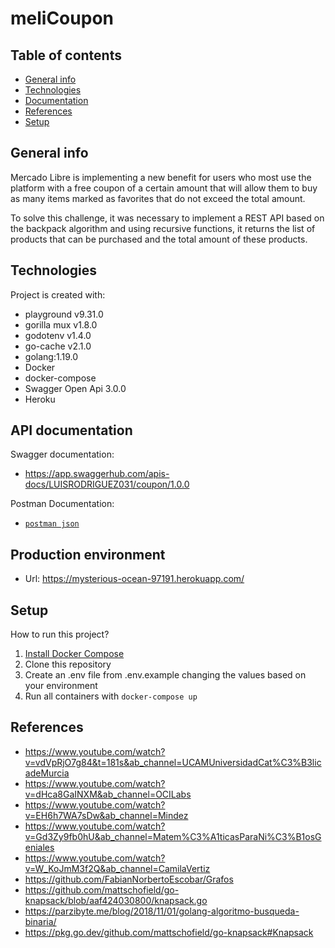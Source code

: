 # meliCoupon

## Table of contents
* [General info](#general-info)
* [Technologies](#technologies)
* [Documentation](#documentation)
* [References](#references)
* [Setup](#setup)

## General info
Mercado Libre is implementing a new benefit for users who most use the
platform with a free coupon of a certain amount that will allow them to buy as many items marked as favorites that do not exceed the total amount.

To solve this challenge, it was necessary to implement a REST API based on the backpack algorithm and using recursive functions, it returns the list of products that can be purchased and the total amount of these products.

## Technologies
Project is created with:
* playground v9.31.0
* gorilla mux v1.8.0
* godotenv v1.4.0
* go-cache v2.1.0
* golang:1.19.0
* Docker
* docker-compose
* Swagger Open Api 3.0.0
* Heroku

## API documentation
Swagger documentation: 
* https://app.swaggerhub.com/apis-docs/LUISRODRIGUEZ031/coupon/1.0.0

Postman Documentation:

* [`postman json`](meliCoupon.postman_collection.json)

## Production environment
* Url: https://mysterious-ocean-97191.herokuapp.com/

## Setup
How to run this project?
1. [Install Docker Compose](https://docs.docker.com/compose/install/)
2. Clone this repository
3. Create an .env file from .env.example changing the values ​​based on your environment
4. Run all containers with `docker-compose up`


## References
* https://www.youtube.com/watch?v=vdVpRjO7g84&t=181s&ab_channel=UCAMUniversidadCat%C3%B3licadeMurcia
* https://www.youtube.com/watch?v=dHca8GaINXM&ab_channel=OCILabs
* https://www.youtube.com/watch?v=EH6h7WA7sDw&ab_channel=Mindez
* https://www.youtube.com/watch?v=Gd3Zy9fb0hU&ab_channel=Matem%C3%A1ticasParaNi%C3%B1osGeniales
* https://www.youtube.com/watch?v=W_KoJmM3f2Q&ab_channel=CamilaVertiz
* https://github.com/FabianNorbertoEscobar/Grafos
* https://github.com/mattschofield/go-knapsack/blob/aaf424030800/knapsack.go
* https://parzibyte.me/blog/2018/11/01/golang-algoritmo-busqueda-binaria/
* https://pkg.go.dev/github.com/mattschofield/go-knapsack#Knapsack
